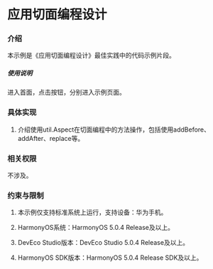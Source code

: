 # 应用切面编程设计

### 介绍

本示例是《应用切面编程设计》最佳实践中的代码示例片段。

##### 使用说明

进入首面，点击按钮，分别进入示例页面。


### 具体实现

1. 介绍使用util.Aspect在切面编程中的方法操作，包括使用addBefore、addAfter、replace等。

### 相关权限

不涉及。

### 约束与限制

1. 本示例仅支持标准系统上运行，支持设备：华为手机。

2. HarmonyOS系统：HarmonyOS 5.0.4 Release及以上。

3. DevEco Studio版本：DevEco Studio 5.0.4 Release及以上。

4. HarmonyOS SDK版本：HarmonyOS 5.0.4 Release SDK及以上。